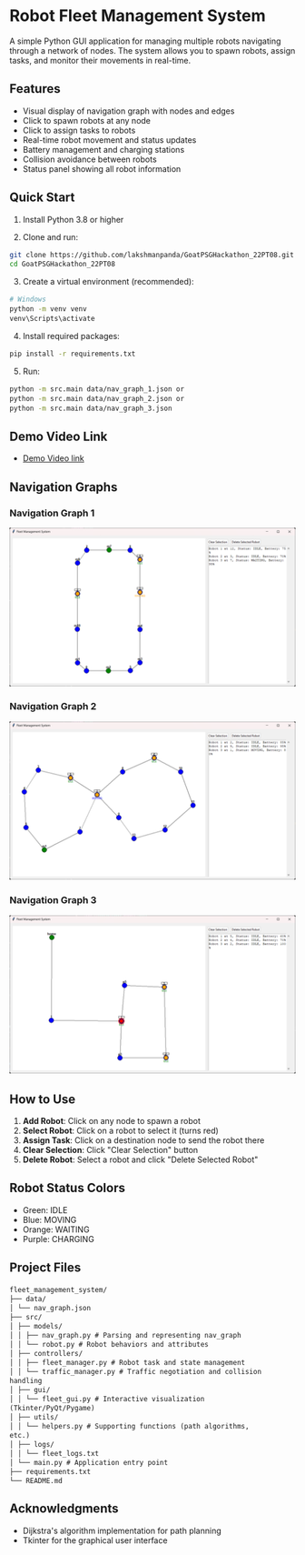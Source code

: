 # Robot Fleet Management System

A simple Python GUI application for managing multiple robots navigating through a network of nodes. The system allows you to spawn robots, assign tasks, and monitor their movements in real-time.

## Features

- Visual display of navigation graph with nodes and edges
- Click to spawn robots at any node
- Click to assign tasks to robots
- Real-time robot movement and status updates
- Battery management and charging stations
- Collision avoidance between robots
- Status panel showing all robot information

## Quick Start

1. Install Python 3.8 or higher

2. Clone and run:
```bash
git clone https://github.com/lakshmanpanda/GoatPSGHackathon_22PT08.git
cd GoatPSGHackathon_22PT08

```

3. Create a virtual environment (recommended):
```bash
# Windows
python -m venv venv
venv\Scripts\activate
```

4. Install required packages:
```bash
pip install -r requirements.txt
```

5. Run:
```bash
python -m src.main data/nav_graph_1.json or
python -m src.main data/nav_graph_2.json or
python -m src.main data/nav_graph_3.json
```


## Demo Video Link

- [Demo Video link](https://drive.google.com/file/d/1bJ4uw8MDrsfQQW6pYjqhWXmGtiVLkA69/view?usp=sharing)

  
## Navigation Graphs

### Navigation Graph 1
![Navigation Graph 1](nav_graph_1.png)

### Navigation Graph 2
![Navigation Graph 2](nav_graph_2.png)

### Navigation Graph 3
![Navigation Graph 3](nav_graph_3.png)

## How to Use

1. **Add Robot**: Click on any node to spawn a robot
2. **Select Robot**: Click on a robot to select it (turns red)
3. **Assign Task**: Click on a destination node to send the robot there
4. **Clear Selection**: Click "Clear Selection" button
5. **Delete Robot**: Select a robot and click "Delete Selected Robot"

## Robot Status Colors
- Green: IDLE
- Blue: MOVING
- Orange: WAITING
- Purple: CHARGING

## Project Files
```
fleet_management_system/
├── data/
│ └── nav_graph.json
├── src/
│ ├── models/
│ │ ├── nav_graph.py # Parsing and representing nav_graph
│ │ └── robot.py # Robot behaviors and attributes
│ ├── controllers/
│ │ ├── fleet_manager.py # Robot task and state management
│ │ └── traffic_manager.py # Traffic negotiation and collision
handling
│ ├── gui/
│ │ └── fleet_gui.py # Interactive visualization
(Tkinter/PyQt/Pygame)
│ ├── utils/
│ │ └── helpers.py # Supporting functions (path algorithms,
etc.)
│ ├── logs/
│ │ └── fleet_logs.txt
│ └── main.py # Application entry point
├── requirements.txt
└── README.md
```

## Acknowledgments

- Dijkstra's algorithm implementation for path planning
- Tkinter for the graphical user interface
